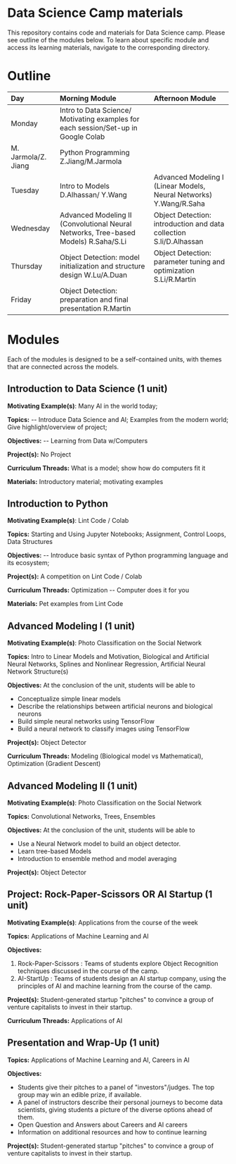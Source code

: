 # Data Science Camp materials

This repository contains code and materials for Data Science camp. Please see outline of the modules below. To learn about specific module and access its learning materials, navigate to the corresponding directory.


# Outline


 |Day  | Morning Module | Afternoon Module |
 |:----|:---------------|:-----------------|
 |Monday | Intro to Data Science/ Motivating examples for each session/Set-up in Google Colab 
 M. Jarmola/Z. Jiang | Python Programming Z.Jiang/M.Jarmola|
 |Tuesday | Intro to Models D.Alhassan/ Y.Wang| Advanced Modeling I (Linear Models, Neural Networks) Y.Wang/R.Saha|
 |Wednesday | Advanced Modeling II (Convolutional Neural Networks, Tree-based Models)  R.Saha/S.Li| Object Detection: introduction and data collection S.li/D.Alhassan|
 |Thursday | Object Detection: model initialization and structure design W.Lu/A.Duan| Object Detection: parameter tuning and optimization S.Li/R.Martin|
 |Friday | Object Detection: preparation and final presentation  R.Martin|



 

# Modules

Each of the modules is designed to be a self-contained units, with themes that are connected across the models.

 

## Introduction to Data Science (1 unit)

 

**Motivating Example(s)**:  Many AI in the world today;

 

**Topics:** -- Introduce Data Science and AI; Examples from the modern world; Give highlight/overview of project;


**Objectives:** -- Learning from Data w/Computers

 

**Project(s):** No Project

 

**Curriculum Threads:** What is a model; show how do computers fit it

 

**Materials:** Introductory material; motivating examples


## Introduction to Python

 

**Motivating Example(s)**: Lint Code / Colab

 

**Topics:** Starting and Using Jupyter Notebooks; Assignment, Control Loops, Data Structures


**Objectives:** -- Introduce basic syntax of Python programming language and its ecosystem;


**Project(s):**  A competition on Lint Code / Colab

 

**Curriculum Threads:** Optimization -- Computer does it for you

 

**Materials:** Pet examples from Lint Code
 

## Advanced Modeling I (1 unit)

 

**Motivating Example(s)**: Photo Classification on the Social Network

 

**Topics:** Intro to Linear Models and Motivation, Biological and Artificial Neural Networks, Splines and Nonlinear Regression, Artificial Neural Network Structure(s)


**Objectives:** At the conclusion of the unit, students will be able to 

* Conceptualize simple linear models
* Describe the relationships between artificial neurons and biological neurons
* Build simple neural networks using TensorFlow
* Build a neural network to classify images using TensorFlow

 


**Project(s):** Object Detector

 

**Curriculum Threads:**  Modeling (Biological model vs Mathematical), Optimization (Gradient Descent)


## Advanced Modeling II (1 unit)

 

**Motivating Example(s)**: Photo Classification on the Social Network

 

**Topics:** Convolutional Networks, Trees, Ensembles


**Objectives:** At the conclusion of the unit, students will be able to 

* Use a Neural Network model to build an object detector.
* Learn tree-based Models
* Introduction to ensemble method and model averaging 


**Project(s):** Object Detector
 

## Project: Rock-Paper-Scissors OR AI Startup (1 unit)

 

**Motivating Example(s)**: Applications from the course of the week

 

**Topics:** Applications of Machine Learning and AI


**Objectives:** 
1) Rock-Paper-Scissors : Teams of students explore Object Recognition techniques discussed in the course of the camp.
2) AI-StartUp : Teams of students design an AI startup company, using the principles of AI and machine learning from the course of the camp.
 


**Project(s):**  Student-generated startup "pitches" to convince a group of venture capitalists to invest in their startup.

 

**Curriculum Threads:** Applications of AI


## Presentation and Wrap-Up (1 unit)

**Topics:** Applications of Machine Learning and AI, Careers in AI


**Objectives:** 

* Students give their pitches to a panel of "investors"/judges.  The top group may win an edible prize, if available.
* A panel of instructors describe their personal journeys to become data scientists, giving students a picture of the diverse options ahead of them.
* Open Question and Answers about Careers and AI careers
* Information on additional resources and how to continue learning
 


**Project(s):**  Student-generated startup "pitches" to convince a group of venture capitalists to invest in their startup.
